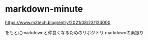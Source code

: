 # markdown-minute
https://www.m3tech.blog/entry/2021/08/23/124000

をもとにmarkdownと仲良くなるためのリポジトリ
markdownの素振り
